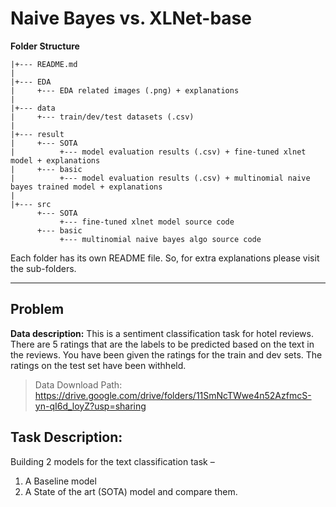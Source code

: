 # Naive Bayes vs. XLNet-base

**Folder Structure**

    |+--- README.md
    |
    |+--- EDA
    |     +--- EDA related images (.png) + explanations 
    |
    |+--- data
    |     +--- train/dev/test datasets (.csv)
    |
    |+--- result
    |     +--- SOTA
    |          +--- model evaluation results (.csv) + fine-tuned xlnet model + explanations 
    |     +--- basic
    |          +--- model evaluation results (.csv) + multinomial naive bayes trained model + explanations 
    |
    |+--- src
          +--- SOTA
               +--- fine-tuned xlnet model source code
          +--- basic
               +--- multinomial naive bayes algo source code


Each folder has its own README file. So, for extra explanations please visit the sub-folders.


--------------------------------


## Problem

**Data description:**
This is a sentiment classification task for hotel reviews. There are 5 ratings that are the labels to be predicted based on the text in the reviews. You have been given the ratings for the train and dev sets. The ratings on the test set have been withheld. 

> Data Download Path: https://drive.google.com/drive/folders/11SmNcTWwe4n52AzfmcS-yn-qI6d_loyZ?usp=sharing 


## Task Description:
 Building 2 models for the text classification task – 
1. A Baseline model  
2. A State of the art (SOTA) model and compare them.

